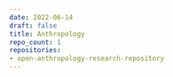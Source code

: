 ```yaml
---
date: 2022-06-14
draft: false
title: Anthropology
repo_count: 1
repositories:
- open-anthropology-research-repository
---
```



